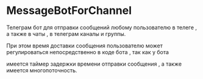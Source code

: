 # MessageBotForChannel

Телеграм бот для отправки сообщений любому пользователю в телеге , а также в чаты , в телеграм каналы и группы.

При этом время доставки сообщения пользователю может регулироваться непосредственно в коде бота , так как у бота 

имеется таймер задержки времени отправки сообщения , а также имеется многопоточность.

